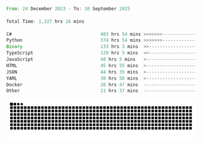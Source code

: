 <!--START_SECTION:waka-->

```rust
From: 24 December 2023 - To: 10 September 2025

Total Time: 1,327 hrs 16 mins

C#                                 403 hrs 54 mins >>>>>>>------------------   29.94 %
Python                             374 hrs 54 mins >>>>>>>------------------   27.79 %
Binary                             133 hrs 3 mins  >>-----------------------   09.86 %
TypeScript                         129 hrs 5 mins  >>-----------------------   09.57 %
JavaScript                         48 hrs 5 mins   >------------------------   03.57 %
HTML                               45 hrs 55 mins  >------------------------   03.40 %
JSON                               44 hrs 35 mins  >------------------------   03.31 %
YAML                               30 hrs 56 mins  >------------------------   02.29 %
Docker                             26 hrs 47 mins  -------------------------   01.99 %
Other                              21 hrs 37 mins  -------------------------   01.60 %
```

<!--END_SECTION:waka-->


<picture>
  <source media="(prefers-color-scheme: dark)" srcset="https://raw.githubusercontent.com/jeerawut97/jeerawut97/output/github-contribution-grid-snake.svg">
  <img alt="github contribution grid snake animation" src="https://raw.githubusercontent.com/jeerawut97/jeerawut97/output/github-contribution-grid-snake.svg">
</picture>

